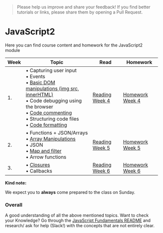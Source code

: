 >Please help us improve and share your feedback! If you find better tutorials or links, please share them by opening a Pull Request.

# JavaScript2

Here you can find course content and homework for the JavaScript2 module

|Week|Topic|Read|Homework|
|----|-----|----|--------|
|1.|• Capturing user input <br>• Events<br>• [Basic DOM manipulations (img src, innerHTML)](fundamentals/DOM_manipulation.md)<br>• Code debugging using the browser <br>• [Code commenting](fundamentals/code_commenting.md)<br>• Structuring code files<br>• [Code formatting](fundamentals/code_formatting.md) |[Reading Week 4](/Week1/README.md)|[Homework Week 4](/Week1/MAKEME.md)|
|2.|• Functions + JSON/Arrays<br>• [Array Manipulations](fundamentals/array_manipulation.md)<br>• JSON<br>• [Map and filter](fundamentals/map_filter.md)<br>• Arrow functions |[Reading Week 5](/Week2/README.md)|[Homework Week 5](/Week2/MAKEME.md)|
|3.|• [Closures](fundamentals/scope_closures_this.md) <br>• Callbacks|[Reading Week 6](/Week3/README.md)|[Homework Week 6](/Week3/MAKEME.md)|

__Kind note:__

We expect you to __always__ come prepared to the class on Sunday.

### Overall
A good understanding of all the above mentioned topics. Want to check your Knowledge? Go through the [JavaScript Fundamentals README](fundamentals/README.md) and research/ ask for help (Slack!) with the concepts that are not entirely clear.


